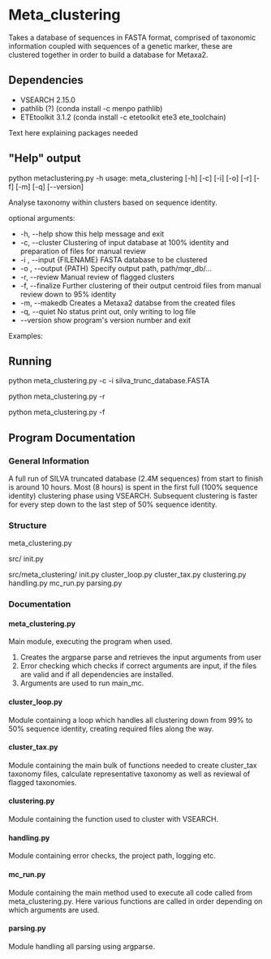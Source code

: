 # Meta_clustering

Takes a database of sequences in FASTA format, comprised of taxonomic information coupled with sequences of a genetic marker, these are clustered together in order to build a database for Metaxa2.



## Dependencies

- VSEARCH 2.15.0
- pathlib (?) (conda install -c menpo pathlib)
- ETEtoolkit 3.1.2 (conda install -c etetoolkit ete3 ete_toolchain)

Text here explaining packages needed



## "Help" output


python metaclustering.py -h	
usage: meta_clustering [-h] [-c] [-i] [-o] [-r] [-f] [-m] [-q] [--version]

Analyse taxonomy within clusters based on sequence identity.

optional arguments:

- -h, --help      show this help message and exit
- -c, --cluster   Clustering of input database at 100% identity and preparation of files for manual review
- -i , --input    {FILENAME} FASTA database to be clustered
- -o , --output   {PATH} Specify output path, path/mqr_db/...
- -r, --review    Manual review of flagged clusters
- -f, --finalize  Further clustering of their output centroid files from manual review down to 95% identity
- -m, --makedb    Creates a Metaxa2 databse from the created files
- -q, --quiet     No status print out, only writing to log file
- --version       show program's version number and exit


Examples:



## Running

python meta_clustering.py -c -i silva_trunc_database.FASTA

python meta_clustering.py -r

python meta_clustering.py -f



## Program Documentation

### General Information

A full run of SILVA truncated database (2.4M sequences) from start to finish is around 10 hours. Most (8 hours) is spent in the first full (100% sequence identity) clustering phase using VSEARCH. Subsequent clustering is faster for every step down to the last step of 50% sequence identity.

### Structure

meta_clustering.py

src/
	init.py

src/meta_clustering/
	init.py
	cluster_loop.py
	cluster_tax.py
	clustering.py
	handling.py
	mc_run.py
	parsing.py

### Documentation

#### meta_clustering.py

Main module, executing the program when used. 

1. Creates the argparse parse and retrieves the input arguments from user
2. Error checking which checks if correct arguments are input, if the files are valid and if all dependencies are installed.
3. Arguments are used to run main_mc.

#### cluster_loop.py

Module containing a loop which handles all clustering down from 99% to 50% sequence identity, creating required files along the way.

#### cluster_tax.py

Module containing the main bulk of functions needed to create cluster_tax taxonomy files, calculate representative taxonomy as well as reviewal of flagged taxonomies.

#### clustering.py

Module containing the function used to cluster with VSEARCH.

#### handling.py

Module containing error checks, the project path, logging etc.

#### mc_run.py

Module containing the main method used to execute all code called from meta_clustering.py. Here various functions are called in order depending on which arguments are used.

#### parsing.py

Module handling all parsing using argparse.